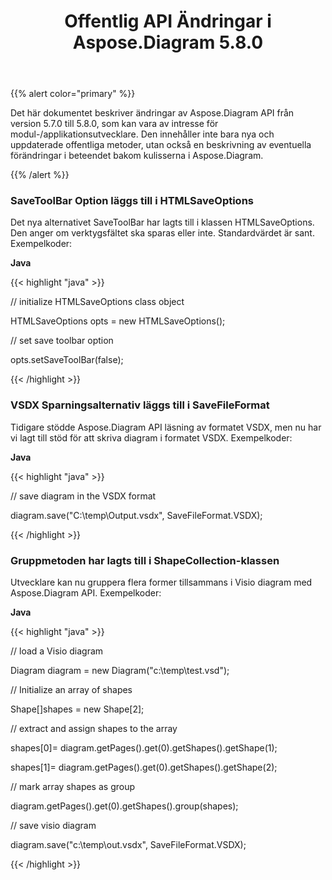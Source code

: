 ﻿---
title: Offentlig API Ändringar i Aspose.Diagram 5.8.0
type: docs
weight: 20
url: /sv/java/public-api-changes-in-aspose-diagram-5-8-0/
---
{{% alert color="primary" %}} 

Det här dokumentet beskriver ändringar av Aspose.Diagram API från version 5.7.0 till 5.8.0, som kan vara av intresse för modul-/applikationsutvecklare. Den innehåller inte bara nya och uppdaterade offentliga metoder, utan också en beskrivning av eventuella förändringar i beteendet bakom kulisserna i Aspose.Diagram.

{{% /alert %}} 
### **SaveToolBar Option läggs till i HTMLSaveOptions**
Det nya alternativet SaveToolBar har lagts till i klassen HTMLSaveOptions. Den anger om verktygsfältet ska sparas eller inte. Standardvärdet är sant. Exempelkoder:

**Java**

{{< highlight "java" >}}

 // initialize HTMLSaveOptions class object

HTMLSaveOptions opts = new HTMLSaveOptions();

// set save toolbar option

opts.setSaveToolBar(false);

{{< /highlight >}}
### **VSDX Sparningsalternativ läggs till i SaveFileFormat**
Tidigare stödde Aspose.Diagram API läsning av formatet VSDX, men nu har vi lagt till stöd för att skriva diagram i formatet VSDX. Exempelkoder:

**Java**

{{< highlight "java" >}}

 // save diagram in the VSDX format

diagram.save("C:\\temp\\Output.vsdx", SaveFileFormat.VSDX);

{{< /highlight >}}
### **Gruppmetoden har lagts till i ShapeCollection-klassen**
Utvecklare kan nu gruppera flera former tillsammans i Visio diagram med Aspose.Diagram API. Exempelkoder:

**Java**

{{< highlight "java" >}}

 // load a Visio diagram

Diagram diagram = new Diagram("c:\\temp\\test.vsd");

// Initialize an array of shapes

Shape[]shapes = new Shape[2];

// extract and assign shapes to the array

shapes[0]= diagram.getPages().get(0).getShapes().getShape(1);

shapes[1]= diagram.getPages().get(0).getShapes().getShape(2);

// mark array shapes as group

diagram.getPages().get(0).getShapes().group(shapes);

// save visio diagram

diagram.save("c:\\temp\\out.vsdx", SaveFileFormat.VSDX);

{{< /highlight >}}
